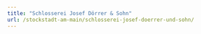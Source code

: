 ```yaml
---
title: "Schlosserei Josef Dörrer & Sohn"
url: /stockstadt-am-main/schlosserei-josef-doerrer-und-sohn/
---
```

